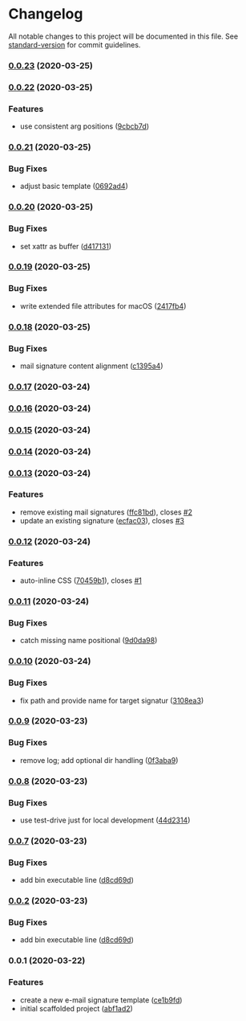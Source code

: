 # Changelog

All notable changes to this project will be documented in this file. See [standard-version](https://github.com/conventional-changelog/standard-version) for commit guidelines.

### [0.0.23](https://github.com/d-koppenhagen/a-mail-signature/compare/v0.0.22...v0.0.23) (2020-03-25)

### [0.0.22](https://github.com/d-koppenhagen/a-mail-signature/compare/v0.0.21...v0.0.22) (2020-03-25)


### Features

* use consistent arg positions ([9cbcb7d](https://github.com/d-koppenhagen/a-mail-signature/commit/9cbcb7db39cf73579a1d30261523155f7a3f5d9c))

### [0.0.21](https://github.com/d-koppenhagen/a-mail-signature/compare/v0.0.20...v0.0.21) (2020-03-25)


### Bug Fixes

* adjust basic template ([0692ad4](https://github.com/d-koppenhagen/a-mail-signature/commit/0692ad4e87c2d1a9a81195fbc0a413014a2fa0c5))

### [0.0.20](https://github.com/d-koppenhagen/a-mail-signature/compare/v0.0.19...v0.0.20) (2020-03-25)


### Bug Fixes

* set xattr as buffer ([d417131](https://github.com/d-koppenhagen/a-mail-signature/commit/d417131873793e108b41e26631b3f18f4186098a))

### [0.0.19](https://github.com/d-koppenhagen/a-mail-signature/compare/v0.0.18...v0.0.19) (2020-03-25)


### Bug Fixes

* write extended file attributes for macOS ([2417fb4](https://github.com/d-koppenhagen/a-mail-signature/commit/2417fb421f9a983bb65d54f4804c9a6b468c8b7f))

### [0.0.18](https://github.com/d-koppenhagen/a-mail-signature/compare/v0.0.17...v0.0.18) (2020-03-25)


### Bug Fixes

* mail signature content alignment ([c1395a4](https://github.com/d-koppenhagen/a-mail-signature/commit/c1395a4115eac002ba0d34f6606263bcdf286618))

### [0.0.17](https://github.com/d-koppenhagen/a-mail-signature/compare/v0.0.16...v0.0.17) (2020-03-24)

### [0.0.16](https://github.com/d-koppenhagen/a-mail-signature/compare/v0.0.15...v0.0.16) (2020-03-24)

### [0.0.15](https://github.com/d-koppenhagen/a-mail-signature/compare/v0.0.14...v0.0.15) (2020-03-24)

### [0.0.14](https://github.com/d-koppenhagen/a-mail-signature/compare/v0.0.13...v0.0.14) (2020-03-24)

### [0.0.13](https://github.com/d-koppenhagen/a-mail-signature/compare/v0.0.12...v0.0.13) (2020-03-24)


### Features

* remove existing mail signatures ([ffc81bd](https://github.com/d-koppenhagen/a-mail-signature/commit/ffc81bdd98d0a48a4a1c1e94d809e4cec3948304)), closes [#2](https://github.com/d-koppenhagen/a-mail-signature/issues/2)
* update an existing signature ([ecfac03](https://github.com/d-koppenhagen/a-mail-signature/commit/ecfac032bee1da7df4743fbae5d0ecf7dec6c7d2)), closes [#3](https://github.com/d-koppenhagen/a-mail-signature/issues/3)

### [0.0.12](https://github.com/d-koppenhagen/a-mail-signature/compare/v0.0.11...v0.0.12) (2020-03-24)


### Features

* auto-inline CSS ([70459b1](https://github.com/d-koppenhagen/a-mail-signature/commit/70459b1821e35256b1e4b0bab7436c462cedb7bb)), closes [#1](https://github.com/d-koppenhagen/a-mail-signature/issues/1)

### [0.0.11](https://github.com/d-koppenhagen/a-mail-signature/compare/v0.0.10...v0.0.11) (2020-03-24)


### Bug Fixes

* catch missing name positional ([9d0da98](https://github.com/d-koppenhagen/a-mail-signature/commit/9d0da980eee214d89e79c7f631e110e6510a8aed))

### [0.0.10](https://github.com/d-koppenhagen/a-mail-signature/compare/v0.0.9...v0.0.10) (2020-03-24)


### Bug Fixes

* fix path and provide name for target signatur ([3108ea3](https://github.com/d-koppenhagen/a-mail-signature/commit/3108ea38774cf2688962679df276cc2dc83aaf7e))

### [0.0.9](https://github.com/d-koppenhagen/a-mail-signature/compare/v0.0.8...v0.0.9) (2020-03-23)


### Bug Fixes

* remove log; add optional dir handling ([0f3aba9](https://github.com/d-koppenhagen/a-mail-signature/commit/0f3aba9149ce26d8e6080a02442994eb93ee5a1d))

### [0.0.8](https://github.com/d-koppenhagen/a-mail-signature/compare/v0.0.7...v0.0.8) (2020-03-23)


### Bug Fixes

* use test-drive just for local development ([44d2314](https://github.com/d-koppenhagen/a-mail-signature/commit/44d2314de559f69c6db3119761b383605cb2bb06))

### [0.0.7](https://github.com/d-koppenhagen/a-mail-signature/compare/v0.0.1...v0.0.7) (2020-03-23)


### Bug Fixes

* add bin executable line ([d8cd69d](https://github.com/d-koppenhagen/a-mail-signature/commit/d8cd69d801ba7c954b2bef5f7dd2a7c20759461a))

### [0.0.2](https://github.com/d-koppenhagen/a-mail-signature/compare/v0.0.1...v0.0.2) (2020-03-23)


### Bug Fixes

* add bin executable line ([d8cd69d](https://github.com/d-koppenhagen/a-mail-signature/commit/d8cd69d801ba7c954b2bef5f7dd2a7c20759461a))

### 0.0.1 (2020-03-22)


### Features

* create a new e-mail signature template ([ce1b9fd](https://github.com/d-koppenhagen/a-mail-signature/commit/ce1b9fda3668f9f0973bbd008c8a3398bb2dfdda))
* initial scaffolded project ([abf1ad2](https://github.com/d-koppenhagen/a-mail-signature/commit/abf1ad204d35d04c6bb48c1dc1dfaa2c51dd38ad))
